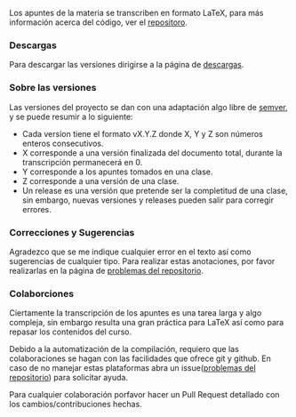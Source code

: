 Los apuntes de la materia se transcriben en formato LaTeX, para más información
acerca del código, ver el [repositoro](https://github.com/emilio93/Circuitos-Lineales-II).

### Descargas
Para descargar las versiones dirigirse a la página de [descargas](#descargas).

### Sobre las versiones
Las versiones del proyecto se dan con una adaptación algo libre de [semver](http://semver.org/),
y se puede resumir a lo siguiente:
- Cada version tiene el formato vX.Y.Z donde X, Y y Z son números enteros consecutivos.
- X corresponde a una versión finalizada del documento total, durante la transcripción
permanecerá en 0.
- Y corresponde a los apuntes tomados en una clase.
- Z corresponde a una versión de una clase.
- Un release es una versión que pretende ser la completitud de una clase, sin
embargo, nuevas versiones y releases pueden salir para corregir errores.

### Correcciones y Sugerencias
Agradezco que se me indique cualquier error en el texto así como sugerencias de
cualquier tipo. Para realizar estas anotaciones, por favor realizarlas en la
página de [problemas del repositorio](https://github.com/emilio93/Circuitos-Lineales-II/issues).

### Colaborciones
Ciertamente la transcripción de los apuntes es una tarea larga y algo compleja,
sin embargo resulta una gran práctica para LaTeX así como para repasar los
contenidos del curso.

Debido a la automatización de la compilación, requiero que las colaboraciones se
hagan con las facilidades que ofrece git y github. En caso de no manejar estas
plataformas abra un issue([problemas del repositorio](https://github.com/emilio93/Circuitos-Lineales-II/issues))
para solicitar ayuda.

Para cualquier colaboración porfavor hacer un Pull Request detallado con los
cambios/contribuciones hechas.
